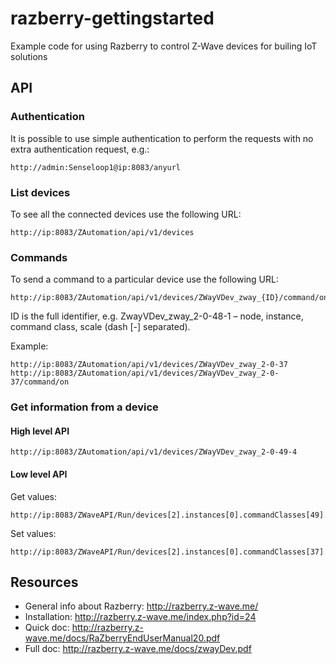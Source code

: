 # razberry-gettingstarted
Example code for using Razberry to control Z-Wave devices for builing IoT solutions

## API
### Authentication
It is possible to use simple authentication to perform the requests with no extra authentication request, e.g.:

```
http://admin:Senseloop1@ip:8083/anyurl
```

### List devices
To see all the connected devices use the following URL: 
```
http://ip:8083/ZAutomation/api/v1/devices
```

### Commands
To send a command to a particular device use the following URL: 
```
http://ip:8083/ZAutomation/api/v1/devices/ZWayVDev_zway_{ID}/command/on
```

ID is the full identifier, e.g. ZwayVDev_zway_2-0-48-1 – node, instance, command class, scale (dash [-] separated).

Example:
```
http://ip:8083/ZAutomation/api/v1/devices/ZWayVDev_zway_2-0-37
http://ip:8083/ZAutomation/api/v1/devices/ZWayVDev_zway_2-0-37/command/on
```

### Get information from a device
#### High level API
```
http://ip:8083/ZAutomation/api/v1/devices/ZWayVDev_zway_2-0-49-4
```

#### Low level API
Get values:
```
http://ip:8083/ZWaveAPI/Run/devices[2].instances[0].commandClasses[49].data[4].val.value
```
Set values:
```
http://ip:8083/ZWaveAPI/Run/devices[2].instances[0].commandClasses[37].Set(255)
```

## Resources
* General info about Razberry: http://razberry.z-wave.me/
* Installation: http://razberry.z-wave.me/index.php?id=24
* Quick doc: http://razberry.z-wave.me/docs/RaZberryEndUserManual20.pdf 
* Full doc: http://razberry.z-wave.me/docs/zwayDev.pdf

